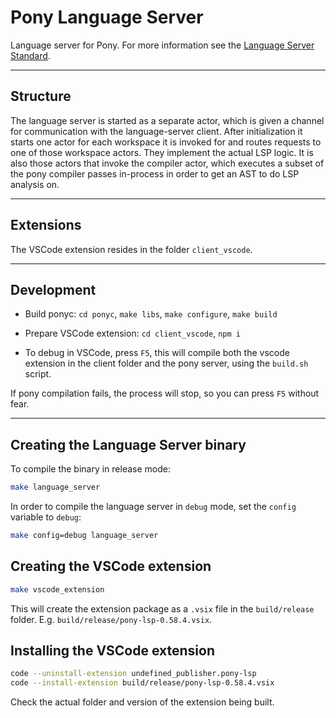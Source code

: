 # Pony Language Server

Language server for Pony. For more information see the [Language Server Standard](https://github.com/Microsoft/language-server-protocol).

---

## Structure

The language server is started as a separate actor,
which is given a channel for communication with the language-server client.
After initialization it starts one actor for each workspace it is invoked for
and routes requests to one of those workspace actors.
They implement the actual LSP logic.
It is also those actors that invoke the compiler actor,
which executes a subset of the pony compiler passes in-process
in order to get an AST to do LSP analysis on.

---

## Extensions

The VSCode extension resides in the folder `client_vscode`.

---

## Development

- Build ponyc: `cd ponyc`, `make libs`, `make configure`, `make build`

- Prepare VSCode extension: `cd client_vscode`, `npm i`

- To debug in VSCode, press `F5`, this will compile both the vscode extension
  in the client folder and the pony server, using the `build.sh` script.

If pony compilation fails, the process will stop, so you can press `F5` without fear.

---

## Creating the Language Server binary

To compile the binary in release mode:

```sh
make language_server
```

In order to compile the language server in `debug` mode,
set the `config` variable to `debug`:

```sh
make config=debug language_server
```

## Creating the VSCode extension

```sh
make vscode_extension
```

This will create the extension package as a `.vsix` file
in the `build/release` folder. E.g. `build/release/pony-lsp-0.58.4.vsix`.

## Installing the VSCode extension

```sh
code --uninstall-extension undefined_publisher.pony-lsp
code --install-extension build/release/pony-lsp-0.58.4.vsix
```

Check the actual folder and version of the extension being built.
